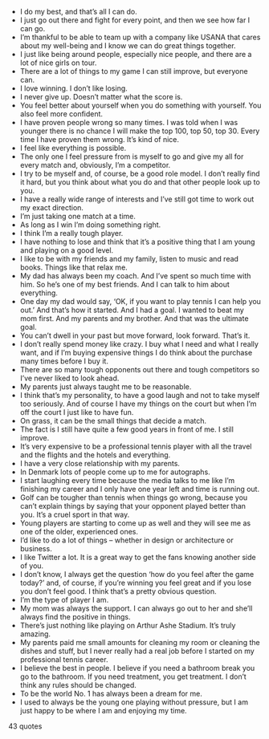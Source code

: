  - I do my best, and that’s all I can do.
 - I just go out there and fight for every point, and then we see how far I can go.
 - I’m thankful to be able to team up with a company like USANA that cares about my well-being and I know we can do great things together.
 - I just like being around people, especially nice people, and there are a lot of nice girls on tour.
 - There are a lot of things to my game I can still improve, but everyone can.
 - I love winning. I don’t like losing.
 - I never give up. Doesn’t matter what the score is.
 - You feel better about yourself when you do something with yourself. You also feel more confident.
 - I have proven people wrong so many times. I was told when I was younger there is no chance I will make the top 100, top 50, top 30. Every time I have proven them wrong. It’s kind of nice.
 - I feel like everything is possible.
 - The only one I feel pressure from is myself to go and give my all for every match and, obviously, I’m a competitor.
 - I try to be myself and, of course, be a good role model. I don’t really find it hard, but you think about what you do and that other people look up to you.
 - I have a really wide range of interests and I’ve still got time to work out my exact direction.
 - I’m just taking one match at a time.
 - As long as I win I’m doing something right.
 - I think I’m a really tough player.
 - I have nothing to lose and think that it’s a positive thing that I am young and playing on a good level.
 - I like to be with my friends and my family, listen to music and read books. Things like that relax me.
 - My dad has always been my coach. And I’ve spent so much time with him. So he’s one of my best friends. And I can talk to him about everything.
 - One day my dad would say, ‘OK, if you want to play tennis I can help you out.’ And that’s how it started. And I had a goal. I wanted to beat my mom first. And my parents and my brother. And that was the ultimate goal.
 - You can’t dwell in your past but move forward, look forward. That’s it.
 - I don’t really spend money like crazy. I buy what I need and what I really want, and if I’m buying expensive things I do think about the purchase many times before I buy it.
 - There are so many tough opponents out there and tough competitors so I’ve never liked to look ahead.
 - My parents just always taught me to be reasonable.
 - I think that’s my personality, to have a good laugh and not to take myself too seriously. And of course I have my things on the court but when I’m off the court I just like to have fun.
 - On grass, it can be the small things that decide a match.
 - The fact is I still have quite a few good years in front of me. I still improve.
 - It’s very expensive to be a professional tennis player with all the travel and the flights and the hotels and everything.
 - I have a very close relationship with my parents.
 - In Denmark lots of people come up to me for autographs.
 - I start laughing every time because the media talks to me like I’m finishing my career and I only have one year left and time is running out.
 - Golf can be tougher than tennis when things go wrong, because you can’t explain things by saying that your opponent played better than you. It’s a cruel sport in that way.
 - Young players are starting to come up as well and they will see me as one of the older, experienced ones.
 - I’d like to do a lot of things – whether in design or architecture or business.
 - I like Twitter a lot. It is a great way to get the fans knowing another side of you.
 - I don’t know, I always get the question ‘how do you feel after the game today?’ and, of course, if you’re winning you feel great and if you lose you don’t feel good. I think that’s a pretty obvious question.
 - I’m the type of player I am.
 - My mom was always the support. I can always go out to her and she’ll always find the positive in things.
 - There’s just nothing like playing on Arthur Ashe Stadium. It’s truly amazing.
 - My parents paid me small amounts for cleaning my room or cleaning the dishes and stuff, but I never really had a real job before I started on my professional tennis career.
 - I believe the best in people. I believe if you need a bathroom break you go to the bathroom. If you need treatment, you get treatment. I don’t think any rules should be changed.
 - To be the world No. 1 has always been a dream for me.
 - I used to always be the young one playing without pressure, but I am just happy to be where I am and enjoying my time.

43 quotes